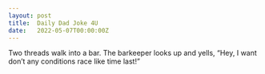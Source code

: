 ```yaml
---
layout: post
title:  Daily Dad Joke 4U
date:   2022-05-07T00:00:00Z
---
```

Two threads walk into a bar. The barkeeper looks up and yells, “Hey, I want don’t any conditions race like time last!”
